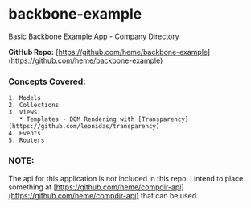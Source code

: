 backbone-example
===============
Basic Backbone Example App - Company Directory

**GitHub Repo:** [https://github.com/heme/backbone-example](https://github.com/heme/backbone-example)

### Concepts Covered:

    1. Models
    2. Collections
    3. Views
       * Templates - DOM Rendering with [Transparency](https://github.com/leonidas/transparency)
    4. Events
    5. Routers

### NOTE:

The api for this application is not included in this repo. I intend to place something at [https://github.com/heme/compdir-api](https://github.com/heme/compdir-api) that can be used.